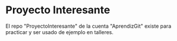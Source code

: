 # Proyecto Interesante
El repo "ProyectoInteresante" de la cuenta "AprendizGit" existe para practicar y ser usado de ejemplo en talleres.
